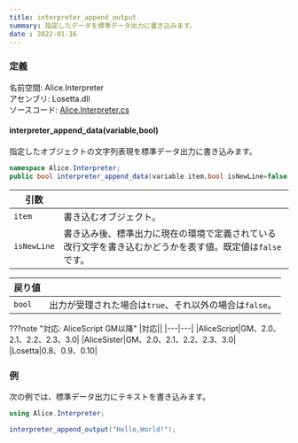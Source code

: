 ```yaml
---
title: interpreter_append_output
summary: 指定したデータを標準データ出力に書き込みます。
date : 2022-01-16
---
```


### 定義
名前空間: Alice.Interpreter<br/>
アセンブリ: Losetta.dll<br/>
ソースコード: [Alice.Interpreter.cs](https://github.com/WSOFT-Project/Losetta/blob/master/Losetta/NameSpaces/Alice.Interpreter.cs)

#### interpreter_append_data(variable,bool)

指定したオブジェクトの文字列表現を標準データ出力に書き込みます。

```cs title="AliceScript"
namespace Alice.Interpreter;
public bool interpreter_append_data(variable item,bool isNewLine=false);
```

|引数| |
|-|-|
|`item`|書き込むオブジェクト。|
|`isNewLine`|書き込み後、標準出力に現在の環境で定義されている改行文字を書き込むかどうかを表す値。既定値は`false`です。|

|戻り値| |
|-|-|
|`bool`|出力が受理された場合は`true`、それ以外の場合は`false`。|

???note "対応: AliceScript GM以降"
    |対応||
    |---|---|
    |AliceScript|GM、2.0、2.1、2.2、2.3、3.0|
    |AliceSister|GM、2.0、2.1、2.2、2.3、3.0|
    |Losetta|0.8、0.9、0.10|

### 例
次の例では、標準データ出力にテキストを書き込みます。

```cs title="AliceScript"
using Alice.Interpreter;

interpreter_append_output("Hello,World!");
```